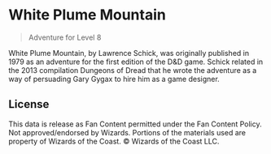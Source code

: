 # White Plume Mountain

> Adventure for Level 8

White Plume Mountain, by Lawrence Schick, was originally published in 1979 as an adventure for the first edition of the D&D game. Schick related in the 2013 compilation Dungeons of Dread that he wrote the adventure as a way of persuading Gary Gygax to hire him as a game designer.

## License

This data is release as Fan Content permitted under the Fan Content Policy. Not approved/endorsed by Wizards. Portions of the materials used are property of Wizards of the Coast. © Wizards of the Coast LLC.
